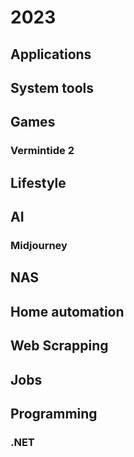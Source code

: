 #  2023

## Applications

## System tools

## Games

### Vermintide 2

## Lifestyle

## AI

### Midjourney

## NAS

## Home automation

## Web Scrapping 

## Jobs

## Programming

### .NET
